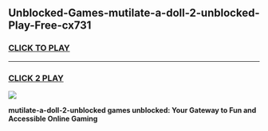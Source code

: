 
## Unblocked-Games-mutilate-a-doll-2-unblocked-Play-Free-cx731
<h3>
<a href="https://premium76.site?title=mutilate-a-doll-2-unblocked&ref=15A">CLICK TO PLAY</a></h3>
<hr>

<h3>
<a href="https://premium76.site?title=mutilate-a-doll-2-unblocked&ref=15A">CLICK 2 PLAY</a>
  
</h3>

<a href="https://premium76.site?title=mutilate-a-doll-2-unblocked&ref=15A"><img src="https://clearcache.store/games.png"></a>


**mutilate-a-doll-2-unblocked games unblocked: Your Gateway to Fun and Accessible Online Gaming**

